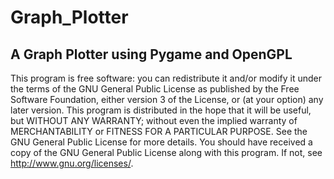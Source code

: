 # Graph_Plotter
## A Graph Plotter using Pygame and OpenGPL
This program is free software: you can redistribute it and/or modify it under
the terms of the GNU General Public License as published by the Free Software
Foundation, either version 3 of the License, or (at your option) any later
version.
This program is distributed in the hope that it will be useful, but WITHOUT
ANY WARRANTY; without even the implied warranty of MERCHANTABILITY or FITNESS
FOR A PARTICULAR PURPOSE. See the GNU General Public License for more details.
You should have received a copy of the GNU General Public License along with
this program. If not, see <http://www.gnu.org/licenses/>.
